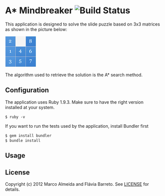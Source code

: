 A* Mindbreaker ![Build Status][travis_logo]
==============
This application is designed to solve the slide puzzle based on 3x3 matrices as shown in the picture below:

![3x3 Slide puzzle][puzzle_image]

The algorithm used to retrieve the solution is the A* search method.

[travis_logo]:  https://secure.travis-ci.org/marcoafilho/ai-mindbreaker.png?branch=master
[puzzle_image]: https://github.com/marcoafilho/ai-mindbreaker/raw/master/resources/SLIDE.png "3x3 sliding puzzle"

Configuration
-------------
The application uses Ruby 1.9.3. Make sure to have the right version installed at your system.

	$ ruby -v

If you want to run the tests used by the application, install Bundler first

	$ gem install bundler
	$ bundle install
	
Usage
-----

License
-------
Copyright (c) 2012 Marco Almeida and Flávia Barreto. See [LICENSE][] for details.

[license]: https://github.com/marcoafilho/ai-mindbreaker/blob/master/LICENSE.md
